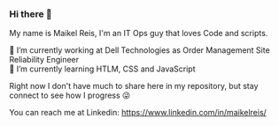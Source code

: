 ### Hi there 👋

My name is Maikel Reis, I'm an IT Ops guy that loves Code and scripts.

 🔭 I’m currently working at Dell Technologies as Order Management Site Reliability Engineer <br>
 :school_satchel: I’m currently learning HTLM, CSS and JavaScript <br>

 Right now I don't have much to share here in my repository, but stay connect to see how I progress  😜

You can reach me at Linkedin: https://www.linkedin.com/in/maikelreis/

        
<!--
**maikelreis/maikelreis** is a ✨ _special_ ✨ repository because its `README.md` (this file) appears on your GitHub profile.

Here are some ideas to get you started:

- 🔭 I’m currently working on ...
- 🌱 I’m currently learning ...
- 👯 I’m looking to collaborate on ...
- 🤔 I’m looking for help with ...
- 💬 Ask me about ...
- 📫 How to reach me: ...
- 😄 Pronouns: ...
- ⚡ Fun fact: ...
-->
